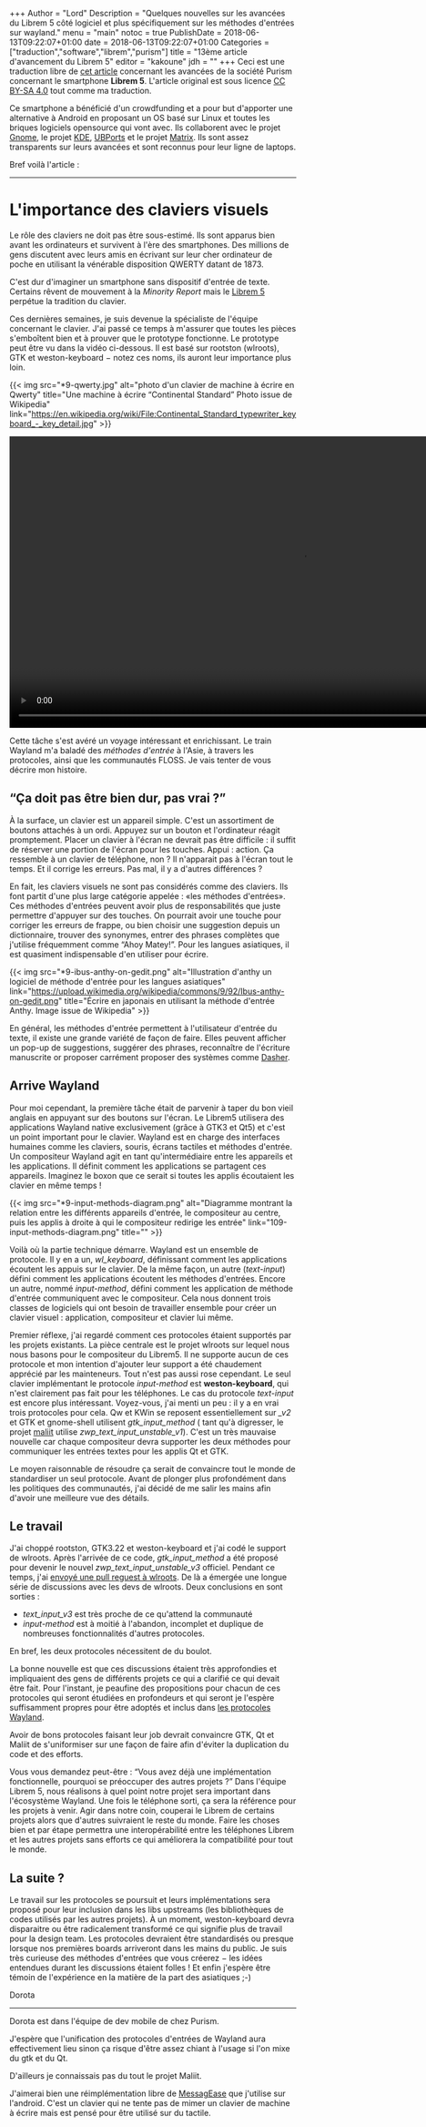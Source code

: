 +++
Author = "Lord"
Description = "Quelques nouvelles sur les avancées du Librem 5 côté logiciel et plus spécifiquement sur les méthodes d'entrées sur wayland."
menu = "main"
notoc = true
PublishDate = 2018-06-13T09:22:07+01:00
date = 2018-06-13T09:22:07+01:00
Categories = ["traduction","software","librem","purism"]
title = "13ème article d'avancement du Librem 5"
editor = "kakoune"
jdh = ""
+++
Ceci est une traduction libre de [cet article](https://puri.sm/posts/librem5-progress-report-13/) concernant les avancées de la société Purism concernant le smartphone **Librem 5**.
L'article original est sous licence [CC BY-SA 4.0](https://creativecommons.org/licenses/by-sa/4.0/) tout comme ma traduction.


Ce smartphone a bénéficié d'un crowdfunding et a pour but d'apporter une alternative à Android en proposant un OS basé sur Linux et toutes les briques logiciels opensource qui vont avec.
Ils collaborent avec le projet [Gnome](https://www.gnome.org), le projet [KDE](https://www.kde.org), [UBPorts](https://ubports.com/) et le projet [Matrix](https://matrix.org).
Ils sont assez transparents sur leurs avancées et sont reconnus pour leur ligne de laptops.

Bref voilà l'article :

<hr>

# L'importance des claviers visuels
Le rôle des claviers ne doit pas être sous-estimé.
Ils sont apparus bien avant les ordinateurs et survivent à l'ère des smartphones.
Des millions de gens discutent avec leurs amis en écrivant sur leur cher ordinateur de poche en utilisant la vénérable disposition QWERTY datant de 1873.

C'est dur d'imaginer un smartphone sans dispositif d'entrée de texte.
Certains rêvent de mouvement à la *Minority Report* mais le [Librem 5](https://puri.sm/shop/librem-5/) perpétue la tradition du clavier.

Ces dernières semaines, je suis devenue la spécialiste de l'équipe concernant le clavier.
J'ai passé ce temps à m'assurer que toutes les pièces s'emboîtent bien et à prouver que le prototype fonctionne.
Le prototype peut être vu dans la vidéo ci-dessous.
Il est basé sur rootston (wlroots), GTK et weston-keyboard − notez ces noms, ils auront leur importance plus loin.

{{< img src="*9-qwerty.jpg" alt="photo d'un clavier de machine à écrire en Qwerty" title="Une machine à écrire “Continental Standard” Photo issue de Wikipedia" link="https://en.wikipedia.org/wiki/File:Continental_Standard_typewriter_keyboard_-_key_detail.jpg" >}}

<video class="wp-video-shortcode" id="video-52786-1" width="1024" preload="metadata" controls="controls"><source type="video/webm" src="https://videos.puri.sm/librem5/keyboard-l5-edit.webm?_=1" /><a href="https://videos.puri.sm/librem5/keyboard-l5-edit.webm">https://videos.puri.sm/librem5/keyboard-l5-edit.webm</a></video>

Cette tâche s'est avéré un voyage intéressant et enrichissant.
Le train Wayland m'a baladé des *méthodes d'entrée* à l'Asie, à travers les protocoles, ainsi que les communautés FLOSS.
Je vais tenter de vous décrire mon histoire.

## “Ça doit pas être bien dur, pas vrai ?”

À la surface, un clavier est un appareil simple.
C'est un assortiment de boutons attachés à un ordi.
Appuyez sur un bouton et l'ordinateur réagit promptement.
Placer un clavier à l'écran ne devrait pas être difficile : il suffit de réserver une portion de l'écran pour les touches.
Appui : action.
Ça ressemble à un clavier de téléphone, non ?
Il n'apparait pas à l'écran tout le temps.
Et il corrige les erreurs.
Pas mal, il y a d'autres différences ?

En fait, les claviers visuels ne sont pas considérés comme des claviers.
Ils font partit d'une plus large catégorie appelée : «les méthodes d'entrées».
Ces méthodes d'entrées peuvent avoir plus de responsabilités que juste permettre d'appuyer sur des touches.
On pourrait avoir une touche pour corriger les erreurs de frappe, ou bien choisir une suggestion depuis un dictionnaire, trouver des synonymes, entrer des phrases complètes que j'utilise fréquemment comme “Ahoy Matey!”.
Pour les langues asiatiques, il est quasiment indispensable d'en utiliser pour écrire.

{{< img src="*9-ibus-anthy-on-gedit.png" alt="Illustration d'anthy un logiciel de méthode d'entrée pour les langues asiatiques" link="https://upload.wikimedia.org/wikipedia/commons/9/92/Ibus-anthy-on-gedit.png" title="Écrire en japonais en utilisant la méthode d'entrée Anthy. Image issue de Wikipedia" >}}

En général, les méthodes d'entrée permettent à l'utilisateur d'entrée du texte, il existe une grande variété de façon de faire.
Elles peuvent afficher un pop-up de suggestions, suggérer des phrases, reconnaître de l'écriture manuscrite or proposer carrément proposer des systèmes comme [Dasher](http://www.inference.org.uk/dasher/DasherSummary2.html).

## Arrive Wayland

Pour moi cependant, la première tâche était de parvenir à taper du bon vieil anglais en appuyant sur des boutons sur l'écran.
Le Librem5 utilisera des applications Wayland native exclusivement (grâce à GTK3 et Qt5) et c'est un point important pour le clavier.
Wayland est en charge des interfaces humaines comme les claviers, souris, écrans tactiles et méthodes d'entrée.
Un compositeur Wayland agit en tant qu'intermédiaire entre les appareils et les applications.
Il définit comment les applications se partagent ces appareils.
Imaginez le boxon que ce serait si toutes les applis écoutaient les clavier en même temps !

{{< img src="*9-input-methods-diagram.png" alt="Diagramme montrant la relation entre les différents appareils d'entrée, le compositeur au centre, puis les applis à droite à qui le compositeur redirige les entrée" link="109-input-methods-diagram.png" title="" >}}

Voilà où la partie technique démarre.
Wayland est un ensemble de protocole.
Il y en a un, *wl_keyboard*, définissant comment les applications écoutent les appuis sur le clavier.
De la même façon, un autre (*text-input*) défini comment les applications écoutent les méthodes d'entrées.
Encore un autre, nommé *input-method*, défini comment les application de méthode d'entrée communiquent avec le compositeur.
Cela nous donnent trois classes de logiciels qui ont besoin de travailler ensemble pour créer un clavier visuel : application, compositeur et clavier lui même.

Premier réflexe, j'ai regardé comment ces protocoles étaient supportés par les projets existants.
La pièce centrale est le projet wlroots sur lequel nous nous basons pour le compositeur du Librem5.
Il ne supporte aucun de ces protocole et mon intention d'ajouter leur support a été chaudement apprécié par les mainteneurs.
Tout n'est pas aussi rose cependant.
Le seul clavier implémentant le protocole *input-method* est **weston-keyboard**, qui n'est clairement pas fait pour les téléphones.
Le cas du protocole *text-input* est encore plus intéressant.
Voyez-vous, j'ai menti un peu : il y a en vrai trois protocoles pour cela.
Qw et KWin se reposent essentiellement sur *_v2* et GTK et gnome-shell utilisent *gtk_input_method* ( tant qu'à digresser, le projet [maliit](http://maliit.github.io) utilise *zwp_text_input_unstable_v1*).
C'est un très mauvaise nouvelle car chaque compositeur devra supporter les deux méthodes pour communiquer les entrées textes pour les applis Qt et GTK.

Le moyen raisonnable de résoudre ça serait de convaincre tout le monde de standardiser un seul protocole.
Avant de plonger plus profondément dans les politiques des communautés, j'ai décidé de me salir les mains afin d'avoir une meilleure vue des détails.

## Le travail

J'ai choppé rootston, GTK3.22 et weston-keyboard et j'ai codé le support de wlroots.
Après l'arrivée de ce code, *gtk_input_method* a été proposé pour devenir le nouvel *zwp_text_input_unstable_v3* officiel.
Pendant ce temps, j'ai [envoyé une pull reguest à wlroots](https://github.com/swaywm/wlroots/pull/892).
De là a émergée une longue série de discussions avec les devs de wlroots.
Deux conclusions en sont sorties :

  - *text_input_v3* est très proche de ce qu'attend la communauté
  - *input-method* est à moitié à l'abandon, incomplet et duplique de nombreuses fonctionnalités d'autres protocoles.

En bref, les deux protocoles nécessitent de du boulot.

La bonne nouvelle est que ces discussions étaient très approfondies et impliquaient des gens de différents projets ce qui a clarifié ce qui devait être fait.
Pour l'instant, je peaufine des propositions pour chacun de ces protocoles qui seront étudiées en profondeurs et qui seront je l'espère suffisamment propres pour être adoptés et inclus dans [les protocoles Wayland](https://github.com/wayland-project/wayland-protocols).

Avoir de bons protocoles faisant leur job devrait convaincre GTK, Qt et Maliit de s'uniformiser sur une façon de faire afin d'éviter la duplication du code et des efforts.

Vous vous demandez peut-être : “Vous avez déjà une implémentation fonctionnelle, pourquoi se préoccuper des autres projets ?”
Dans l'équipe Librem 5, nous réalisons à quel point notre projet sera important dans l'écosystème Wayland.
Une fois le téléphone sorti, ça sera la référence pour les projets à venir.
Agir dans notre coin, couperai le Librem de certains projets alors que d'autres suivraient le reste du monde.
Faire les choses bien et par étape permettra une interopérabilité entre les téléphones Librem et les autres projets sans efforts ce qui améliorera la compatibilité pour tout le monde.

## La suite ?
Le travail sur les protocoles se poursuit et leurs implémentations sera proposé pour leur inclusion dans les libs upstreams (les bibliothèques de codes utilisés par les autres projets).
À un moment, weston-keyboard devra disparaitre ou être radicalement transformé ce qui signifie plus de travail pour la design team.
Les protocoles devraient être standardisés ou presque lorsque nos premières boards arriveront dans les mains du public.
Je suis très curieuse des méthodes d'entrées que vous créerez − les idées entendues durant les discussions étaient folles !
Et enfin j'espère être témoin de l'expérience en la matière de la part des asiatiques ;-)

Dorota

---------------
Dorota est dans l'équipe de dev mobile de chez Purism.

J'espère que l'unification des protocoles d'entrées de Wayland aura effectivement lieu sinon ça risque d'être assez chiant à l'usage si l'on mixe du gtk et du Qt.

D'ailleurs je connaissais pas du tout le projet Maliit.

J'aimerai bien une réimplémentation libre de [MessagEase](http://www.exideas.com/ME/index.php) que j'utilise sur l'android.
C'est un clavier qui ne tente pas de mimer un clavier de machine à écrire mais est pensé pour être utilisé sur du tactile.

